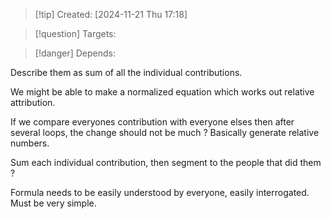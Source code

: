 
>[!tip] Created: [2024-11-21 Thu 17:18]

>[!question] Targets: 

>[!danger] Depends: 

Describe them as sum of all the individual contributions.

We might be able to make a normalized equation which works out relative attribution.

If we compare everyones contribution with everyone elses then after several loops, the change should not be much ?
Basically generate relative numbers.

Sum each individual contribution, then segment to the people that did them ?

Formula needs to be easily understood by everyone, easily interrogated.  Must be very simple. 